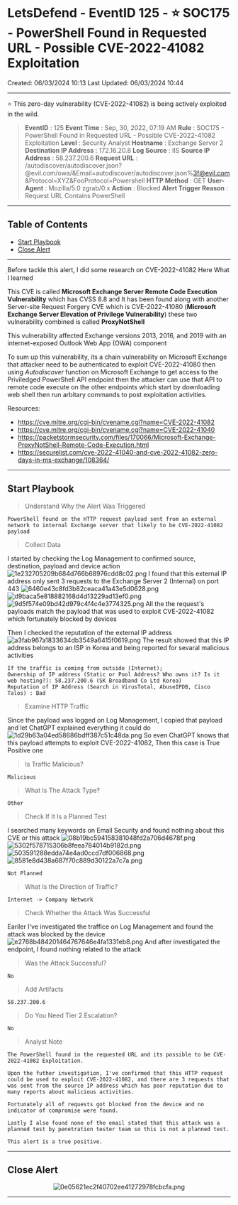 # LetsDefend - EventID 125 - ⭐ SOC175 - PowerShell Found in Requested URL - Possible CVE-2022-41082 Exploitation
Created: 06/03/2024 10:13
Last Updated: 06/03/2024 10:44
***
⭐ This zero-day vulnerability (CVE-2022-41082) is being actively exploited in the wild.
>**EventID** : 125
**Event Time** : Sep, 30, 2022, 07:19 AM
**Rule** : SOC175 - PowerShell Found in Requested URL - Possible CVE-2022-41082 Exploitation
**Level** : Security Analyst
**Hostname** : Exchange Server 2
**Destination IP Address** : 172.16.20.8
**Log Source** : IIS
**Source IP Address** : 58.237.200.6
**Request URL** : /autodiscover/autodiscover.json?@evil.com/owa/&Email=autodiscover/autodiscover.json%3f@evil.com&Protocol=XYZ&FooProtocol=Powershell
**HTTP Method** : GET
**User-Agent** : Mozilla/5.0 zgrab/0.x
**Action** : Blocked
**Alert Trigger Reason** : Request URL Contains PowerShell
***
## Table of Contents

- [Start Playbook](#start-playbook)
- [Close Alert](#close-alert)

***
ฺBefore tackle this alert, I did some research on CVE-2022-41082
Here What I learned 

This CVE is called **Microsoft Exchange Server Remote Code Execution Vulnerability** which has CVSS 8.8 and It has been found along with another Server-site Request Forgery CVE which is CVE-2022-41080 (**Microsoft Exchange Server Elevation of Privilege Vulnerability**) these two vulnerability combined is called **ProxyNotShell** 

This vulnerability affected Exchange versions 2013, 2016, and 2019 with an internet-exposed Outlook Web App (OWA) component

To sum up this vulnerability, its a chain vulnerability on Microsoft Exchange that attacker need to be authenticated to exploit CVE-2022-41080 then using *Autodiscover* function on Microsoft Exchange to get access to the Priviledged PowerShell API endpoint then the attacker can use that API to remote code execute on the other endpoints which start by downloading web shell then run arbitary commands to post exploitation activities.

Resources:
- https://cve.mitre.org/cgi-bin/cvename.cgi?name=CVE-2022-41082
- https://cve.mitre.org/cgi-bin/cvename.cgi?name=CVE-2022-41040
- https://packetstormsecurity.com/files/170066/Microsoft-Exchange-ProxyNotShell-Remote-Code-Execution.html
- https://securelist.com/cve-2022-41040-and-cve-2022-41082-zero-days-in-ms-exchange/108364/

***
## Start Playbook
>Understand Why the Alert Was Triggered
```
PowerShell found on the HTTP request payload sent from an external network to internal Exchange server that likely to be CVE-2022-41082 payload
```

>Collect Data

I started by checking the Log Management to confirmed source, destination, payload and device action
![1e232705209b684d766b68976cdd8c02.png](/resources/1e232705209b684d766b68976cdd8c02.png)
I found that this external IP address only sent 3 requests to the Exchange Server 2 (Internal) on port 443
![6460e43c8fd3b82ceaca41a43e5d0628.png](/resources/6460e43c8fd3b82ceaca41a43e5d0628.png)
![d9baca5e818882168d4d13229ad13ef0.png](/resources/d9baca5e818882168d4d13229ad13ef0.png)
![9d5f574e09bd42d979c4f4c4e3774325.png](/resources/9d5f574e09bd42d979c4f4c4e3774325.png)
All the the request's payloads match the payload that was used to exploit CVE-2022-41082 which fortunately blocked by devices

Then I checked the reputation of the external IP address
![a3fab967a1833634db3549a6415f0619.png](/resources/a3fab967a1833634db3549a6415f0619.png)
The result showed that this IP address belongs to an ISP in Korea and being reported for sevaral malicious activities

``` 
If the traffic is coming from outside (Internet);
Ownership of IP address (Static or Pool Address? Who owns it? Is it web hosting?): 58.237.200.6 (SK Broadband Co Ltd Korea)
Reputation of IP Address (Search in VirusTotal, AbuseIPDB, Cisco Talos) : Bad
```

>Examine HTTP Traffic

Since the payload was logged on Log Management, I copied that payload and let ChatGPT explained everything it could do
![1d29b63a04ed58686bdff387c51c48da.png](/resources/1d29b63a04ed58686bdff387c51c48da.png)
So even ChatGPT knows that this payload attempts to exploit CVE-2022-41082, Then this case is True Positive one

>Is Traffic Malicious?
```
Malicious
```

>What Is The Attack Type?
```
Other
```

>Check If It Is a Planned Test

I searched many keywords on Email Security and found nothing about this CVE or this attack
![08b19bc594158381048fd2a706d4678f.png](/resources/08b19bc594158381048fd2a706d4678f.png)
![5302f578715306b8feea784014b9182d.png](/resources/5302f578715306b8feea784014b9182d.png)
![503591288edda74e4ad0ccd7df006868.png](/resources/503591288edda74e4ad0ccd7df006868.png)
![8581e8d438a687f70c889d30122a7c7a.png](/resources/8581e8d438a687f70c889d30122a7c7a.png)
```
Not Planned
```

>What Is the Direction of Traffic?
```
Internet -> Company Network
```

>Check Whether the Attack Was Successful

Eariler I've investigated the traffice on Log Management and found the attack was blocked by the device
![e2768b484201464767646e4fa1331eb8.png](/resources/e2768b484201464767646e4fa1331eb8.png)
And after investigated the endpoint, I found nothing related to the attack

>Was the Attack Successful?
```
No
```

>Add Artifacts
```
58.237.200.6
```

>Do You Need Tier 2 Escalation?
```
No
```

>Analyst Note
```
The PowerShell found in the requested URL and its possible to be CVE-2022-41082 Exploitation.

Upon the futher investigation, I've confirmed that this HTTP request could be used to exploit CVE-2022-41082, and there are 3 requests that was sent from the source IP address which has poor reputation due to many reports about malicious activities. 

Fortunately all of requests got blocked from the device and no indicator of compromise were found.

Lastly I also found none of the email stated that this attack was a planned test by penetration tester team so this is not a planned test.

This alert is a true positive.
```

***
## Close Alert
<div align=center>

![0e05621ec2f40702ee41272978fcbcfa.png](/resources/0e05621ec2f40702ee41272978fcbcfa.png)
</div>

***